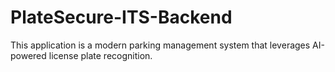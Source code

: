 # PlateSecure-ITS-Backend
This application is a modern parking management system that leverages AI-powered license plate recognition.
